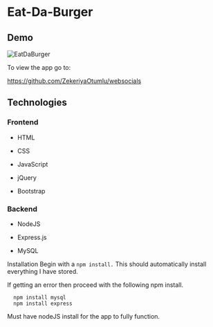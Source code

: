 

# Eat-Da-Burger


## Demo

![EatDaBurger](https://user-images.githubusercontent.com/45694823/72310232-3eac0a80-364f-11ea-9202-562813b7ee7a.PNG)

To view the app go to:

https://github.com/ZekeriyaOtumlu/websocials

## Technologies
### Frontend
* HTML

* CSS

* JavaScript

* jQuery

* Bootstrap

### Backend
* NodeJS

* Express.js

* MySQL

Installation
Begin with a ```npm install.``` This should automatically install everything I have stored.

If getting an error then proceed with the following npm install.
```
  npm install mysql
  npm install express
```
Must have nodeJS install for the app to fully function.
